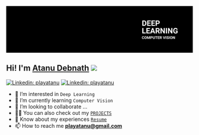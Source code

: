 <img align="center" alt="Coding" style=" object-fit: cover;"  src="https://github.com/playatanu/playatanu/blob/main/atanu_debnath.png?raw=true">

<h2>Hi! I'm <a href="https://playatanu.github.io">Atanu Debnath</a> <img src="https://media.giphy.com/media/mGcNjsfWAjY5AEZNw6/giphy.gif" width="50"></h2>

[![Linkedin: playatanu](https://img.shields.io/badge/-playatanu-blue?style=flat-square&logo=Linkedin&logoColor=white&link=https://www.linkedin.com/in/playatanu/)](https://www.linkedin.com/in/playatanu/)
[![Linkedin: playatanu](https://img.shields.io/badge/-playatanu-white?style=flat-square&logo=Youtube&logoColor=red&link=https://www.youtube.com/@playatanu/)](https://www.youtube.com/@playatanu/)






<!-- 
![](https://komarev.com/ghpvc/?username=playatanu&color=blueviolet&label=Profile+Views)
[![Twitter: playatanu](https://img.shields.io/badge/-playatanu-black?style=flat-square&logo=x&logoColor=white&link=https://www.twitter.com/playatanu/)](https://www.twitter.com/playatanu/) -->

- 👀 I’m interested in ``Deep Learning``
- 🌱 I’m currently learning `Computer Vision`
- 💞️ I’m looking to collaborate ...
- 👨‍💻 You can also check out my [`PROJECTS`](https://github.com/playatanu?tab=repositories)
- 📄 Know about my experiences [`Resume`](https://playatanu.github.io/Atanu_Debnath_Resume.pdf)
- 📫 How to reach me **playatanu@gmail.com**



